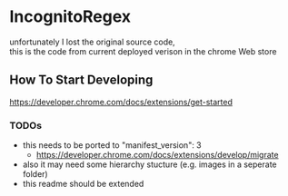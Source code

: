 # IncognitoRegex

unfortunately I lost the original source code,   
this is the code from current deployed verison in the chrome Web store

## How To Start Developing

https://developer.chrome.com/docs/extensions/get-started

### TODOs
- this needs to be ported to "manifest_version": 3
    - https://developer.chrome.com/docs/extensions/develop/migrate
- also it may need some hierarchy stucture (e.g. images in a seperate folder)
- this readme should be extended
